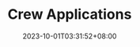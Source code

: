 ---
weight: 004
title: "Crew Applications"
description: "CAE Crew Management crew modules"
icon: "article"
date: "2023-10-01T03:31:52+08:00"
lastmod: "2023-10-01T03:31:52+08:00"
draft: true
toc: true
---